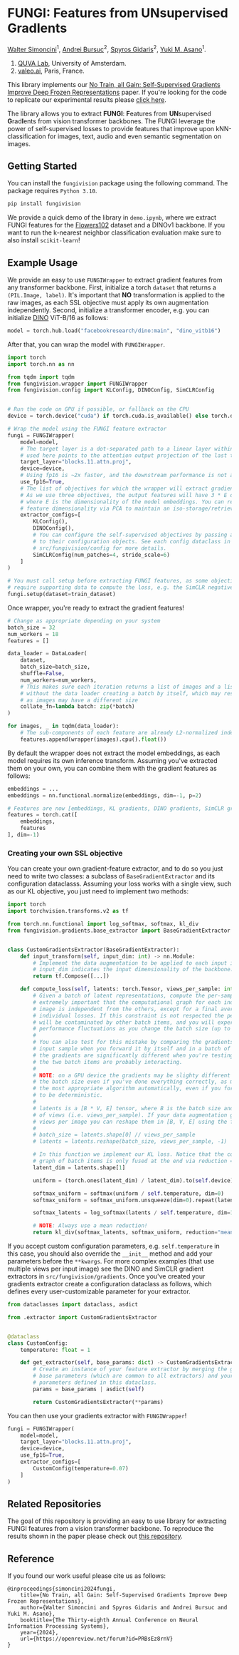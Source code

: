 # **FUNGI**: **F**eatures from **UN**supervised **G**rad**I**ents

[Walter Simoncini](https://walter.ashita.nl/)<sup>1</sup>, [Andrei Bursuc](https://abursuc.github.io/)<sup>2</sup>, [Spyros Gidaris](https://scholar.google.fr/citations?user=7atfg7EAAAAJ&hl=en)<sup>2</sup>, [Yuki M. Asano](https://yukimasano.github.io/)<sup>1</sup>.

1. [QUVA Lab](https://ivi.fnwi.uva.nl/quva/), University of Amsterdam.
2. [valeo.ai](https://www.valeo.com/en/valeo-ai/), Paris, France.

This library implements our [No Train, all Gain: Self-Supervised Gradients Improve Deep Frozen Representations](https://fungi.ashita.nl/) paper. If you're looking for the code to replicate our experimental results please [click here](https://github.com/WalterSimoncini/no-train-all-gain).

The library allows you to extract **FUNGI**: **F**eatures from **UN**supervised **G**rad**I**ents from vision transformer backbones.
The FUNGI leverage the power of self-supervised losses to provide features that improve upon kNN-classification for images, text, audio and even semantic segmentation on images.

## Getting Started

You can install the `fungivision` package using the following command. The package requires `Python 3.10`.

```sh
pip install fungivision
```

We provide a quick demo of the library in `demo.ipynb`, where we extract FUNGI features for the [Flowers102](https://www.robots.ox.ac.uk/~vgg/data/flowers/102/) dataset and a DINOv1 backbone. If you want to run the k-nearest neighbor classification evaluation make sure to also install `scikit-learn`!

## Example Usage

We provide an easy to use `FUNGIWrapper` to extract gradient features from any transformer backbone. First, initialize a torch `dataset` that returns a `(PIL.Image, label)`. It's important that **NO** transformation is applied to the raw images, as each SSL objective must apply its own augmentation independently. Second, initialize a transformer encoder, e.g. you can initialize [DINO](https://arxiv.org/abs/2104.14294) ViT-B/16 as follows:

```python
model = torch.hub.load("facebookresearch/dino:main", "dino_vitb16")
```

After that, you can wrap the model with `FUNGIWrapper`.

```python
import torch
import torch.nn as nn

from tqdm import tqdm
from fungivision.wrapper import FUNGIWrapper
from fungivision.config import KLConfig, DINOConfig, SimCLRConfig


# Run the code on GPU if possible, or fallback on the CPU
device = torch.device("cuda") if torch.cuda.is_available() else torch.device("cpu")

# Wrap the model using the FUNGI feature extractor
fungi = FUNGIWrapper(
    model=model,
    # The target layer is a dot-separated path to a linear layer within the model. The path
    # used here points to the attention output projection of the last transformer block.
    target_layer="blocks.11.attn.proj",
    device=device,
    # Using fp16 is ~2x faster, and the downstream performance is not affected.
    use_fp16=True,
    # The list of objectives for which the wrapper will extract gradient features.
    # As we use three objectives, the output features will have 3 * E dimensions,
    # where E is the dimensionality of the model embeddings. You can reduce the
    # feature dimensionality via PCA to maintain an iso-storage/retrieval cost.
    extractor_configs=[
        KLConfig(),
        DINOConfig(),
        # You can configure the self-supervised objectives by passing arguments
        # to their configuration objects. See each config dataclass in
        # src/fungivision/config for more details.
        SimCLRConfig(num_patches=4, stride_scale=6)
    ]
)

# You must call setup before extracting FUNGI features, as some objectives may
# require supporting data to compute the loss, e.g. the SimCLR negative batch
fungi.setup(dataset=train_dataset)
```

Once wrapper, you're ready to extract the gradient features!

```python
# Change as appropriate depending on your system
batch_size = 32
num_workers = 18
features = []

data_loader = DataLoader(
    dataset,
    batch_size=batch_size,
    shuffle=False,
    num_workers=num_workers,
    # This makes sure each iteration returns a list of images and a list of targets,
    # without the data loader creating a batch by itself, which may result in errors
    # as images may have a different size
    collate_fn=lambda batch: zip(*batch)
)

for images, _ in tqdm(data_loader):
    # The sub-components of each feature are already L2-normalized independently
    features.append(wrapper(images).cpu().float())
```

By default the wrapper does not extract the model embeddings, as each model requires its own inference transform. Assuming you've extracted them on your own, you can combine them with the gradient features as follows:

```python
embeddings = ...
embeddings = nn.functional.normalize(embeddings, dim=-1, p=2)

# Features are now [embeddings, KL gradients, DINO gradients, SimCLR gradients]
features = torch.cat([
    embeddings,
    features
], dim=-1)
```

### Creating your own SSL objective

You can create your own gradient-feature extractor, and to do so you just need to write two classes: a subclass of `BaseGradientExtractor` and its configuration dataclasss. Assuming your loss works with a single view, such as our KL objective, you just need to implement two methods:

```python
import torch
import torchvision.transforms.v2 as tf

from torch.nn.functional import log_softmax, softmax, kl_div
from fungivision.gradients.base_extractor import BaseGradientExtractor


class CustomGradientsExtractor(BaseGradientExtractor):
    def input_transform(self, input_dim: int) -> nn.Module:
        # Implement the data augmentation to be applied to each input image.
        # input_dim indicates the input dimensionality of the backbone.
        return tf.Compose([...])

    def compute_loss(self, latents: torch.Tensor, views_per_sample: int, **kwargs) -> torch.Tensor:
        # Given a batch of latent representations, compute the per-sample loss. It's
        # extremely important that the computational graph for each individual input
        # image is independent from the others, except for a final average of the
        # individual losses. If this constraint is not respected the per-sample gradients
        # will be contaminated by other batch items, and you will experience significant
        # performance fluctuations as you change the batch size (up to 10-20-30%!).
        #
        # You can also test for this mistake by comparing the gradients of the same
        # input sample when you forward it by itself and in a batch of 2 inputs. If
        # the gradients are significantly different when you're testing on a CPU then
        # the two batch items are probably interacting.
        # 
        # NOTE: on a GPU device the gradients may be slighty different as you change
        # the batch size even if you've done everything correctly, as modern GPUs pick
        # the most appropriate algorithm automatically, even if you force their behavior
        # to be deterministic.
        #
        # latents is a [B * V, E] tensor, where B is the batch size and V the number
        # of views (i.e. views_per_sample). If your data augmentation generates multiple
        # views per image you can reshape them in [B, V, E] using the following code:
        #
        # batch_size = latents.shape[0] // views_per_sample
        # latents = latents.reshape(batch_size, views_per_sample, -1)

        # In this function we implement our KL loss. Notice that the computational
        # graph of batch items is only fused at the end via reduction = "mean"
        latent_dim = latents.shape[1]

        uniform = (torch.ones(latent_dim) / latent_dim).to(self.device)

        softmax_uniform = softmax(uniform / self.temperature, dim=0)
        softmax_uniform = softmax_uniform.unsqueeze(dim=0).repeat(latents.shape[0], 1)

        softmax_latents = log_softmax(latents / self.temperature, dim=1)

        # NOTE: Always use a mean reduction!
        return kl_div(softmax_latents, softmax_uniform, reduction="mean")
```

If you accept custom configuration parameters, e.g. `self.temperature` in this case, you should also override the `__init__` method and add your parameters before the `**kwargs`. For more complex examples (that use multiple views per input image) see the DINO and SimCLR gradient extractors in `src/fungivision/gradients`. Once you've created your gradients extractor create a configuration dataclass as follows, which defines every user-customizable parameter for your extractor.

```python
from dataclasses import dataclass, asdict

from .extractor import CustomGradientsExtractor


@dataclass
class CustomConfig:
    temperature: float = 1

    def get_extractor(self, base_params: dict) -> CustomGradientsExtractor:
        # Create an instance of your feature extractor by merging the given
        # base parameters (which are common to all extractors) and your custom
        # parameters defined in this dataclass.
        params = base_params | asdict(self)

        return CustomGradientsExtractor(**params)
```

You can then use your gradients extractor with `FUNGIWrapper`!

```python
fungi = FUNGIWrapper(
    model=model,
    target_layer="blocks.11.attn.proj",
    device=device,
    use_fp16=True,
    extractor_configs=[
        CustomConfig(temperature=0.07)
    ]
)
```

## Related Repositories

The goal of this repository is providing an easy to use library for extracting FUNGI features from a vision transformer backbone. To reproduce the results shown in the paper please check out [this repository](https://github.com/WalterSimoncini/no-train-all-gain).

## Reference

If you found our work useful please cite us as follows:

```
@inproceedings{simoncini2024fungi,
    title={No Train, all Gain: Self-Supervised Gradients Improve Deep Frozen Representations},
    author={Walter Simoncini and Spyros Gidaris and Andrei Bursuc and Yuki M. Asano},
    booktitle={The Thirty-eighth Annual Conference on Neural Information Processing Systems},
    year={2024},
    url={https://openreview.net/forum?id=PRBsEz8rnV}
}
```

